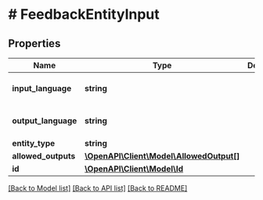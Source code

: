# # FeedbackEntityInput

## Properties

Name | Type | Description | Notes
------------ | ------------- | ------------- | -------------
**input_language** | **string** |  | [optional] [default to 'it']
**output_language** | **string** |  | [optional] [default to 'it']
**entity_type** | **string** |  |
**allowed_outputs** | [**\OpenAPI\Client\Model\AllowedOutput[]**](AllowedOutput.md) |  |
**id** | [**\OpenAPI\Client\Model\Id**](Id.md) |  | [optional]

[[Back to Model list]](../../README.md#models) [[Back to API list]](../../README.md#endpoints) [[Back to README]](../../README.md)
